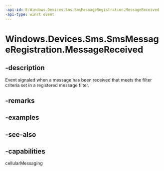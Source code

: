 ----api-id: E:Windows.Devices.Sms.SmsMessageRegistration.MessageReceived
-api-type: winrt event
---<!-- Event syntaxpublic event Windows.Foundation.TypedEventHandler MessageReceived<Windows.Devices.Sms.SmsMessageRegistration,  Windows.Devices.Sms.SmsMessageReceivedTriggerDetails>--># Windows.Devices.Sms.SmsMessageRegistration.MessageReceived## -descriptionEvent signaled when a message has been received that meets the filter criteria set in a registered message filter.## -remarks## -examples## -see-also## -capabilitiescellularMessaging